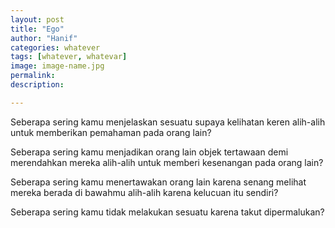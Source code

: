 ```yaml
---
layout: post
title: "Ego"
author: "Hanif" 
categories: whatever
tags: [whatever, whatevar]
image: image-name.jpg
permalink: 
description:

---
```


Seberapa sering kamu menjelaskan sesuatu supaya kelihatan keren alih-alih untuk memberikan pemahaman pada orang lain?

Seberapa sering kamu menjadikan orang lain objek tertawaan demi merendahkan mereka alih-alih untuk memberi kesenangan pada orang lain?

Seberapa sering kamu menertawakan orang lain karena senang melihat mereka berada di bawahmu alih-alih karena kelucuan itu sendiri?

Seberapa sering kamu tidak melakukan sesuatu karena takut dipermalukan?